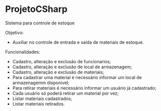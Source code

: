 # ProjetoCSharp
Sistema para controle de estoque

Objetivo:
- Auxiliar no controle de entrada e saída de materiais de estoque.

Funcionalidades: 
- Cadastro, alteração e exclusão de funcionarios;
- Cadastro, alteração e exclusão de local de armazenagem;
- Cadastro, alteração e exclusão de materiais;
- Para cadastrar uma material é necessário informar um local de armazenagemm disponivel;
- Para retirar materiais é necessário informar um usuário já cadastrado;
- Cada usuário só poderá retirar um material por vez;
- Listar materiais cadastrados;
- Listar materiais retirados.




